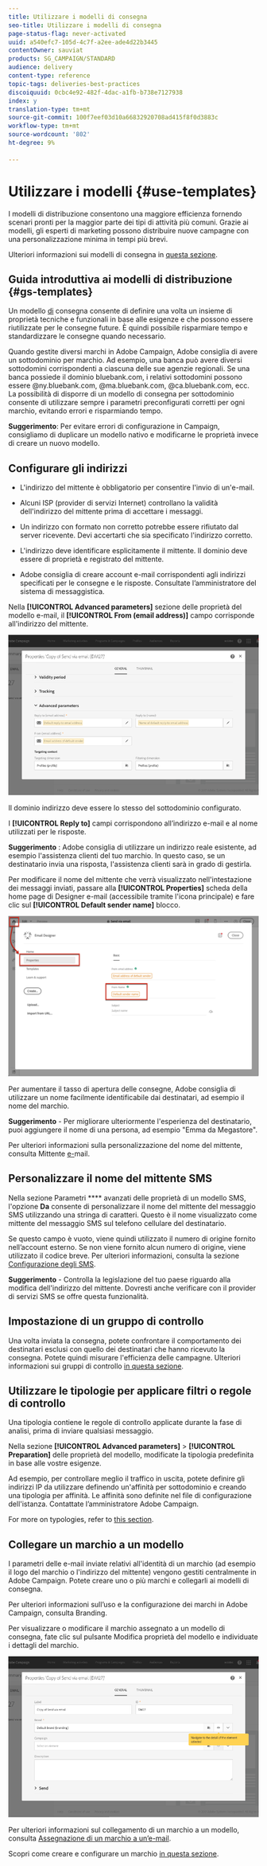 ```yaml
---
title: Utilizzare i modelli di consegna
seo-title: Utilizzare i modelli di consegna
page-status-flag: never-activated
uuid: a540efc7-105d-4c7f-a2ee-ade4d22b3445
contentOwner: sauviat
products: SG_CAMPAIGN/STANDARD
audience: delivery
content-type: reference
topic-tags: deliveries-best-practices
discoiquuid: 0cbc4e92-482f-4dac-a1fb-b738e7127938
index: y
translation-type: tm+mt
source-git-commit: 100f7eef03d10a66832920708ad415f8f0d3883c
workflow-type: tm+mt
source-wordcount: '802'
ht-degree: 9%

---
```



# Utilizzare i modelli {#use-templates}

I modelli di distribuzione consentono una maggiore efficienza fornendo scenari pronti per la maggior parte dei tipi di attività più comuni. Grazie ai modelli, gli esperti di marketing possono distribuire nuove campagne con una personalizzazione minima in tempi più brevi.

Ulteriori informazioni sui modelli di consegna in [questa sezione](../../start/using/marketing-activity-templates.md).

## Guida introduttiva ai modelli di distribuzione {#gs-templates}

Un modello [di](../../start/using/marketing-activity-templates.md#creating-a-new-template) consegna consente di definire una volta un insieme di proprietà tecniche e funzionali in base alle esigenze e che possono essere riutilizzate per le consegne future. È quindi possibile risparmiare tempo e standardizzare le consegne quando necessario.

Quando gestite diversi marchi in  Adobe Campaign,  Adobe consiglia di avere un sottodominio per marchio. Ad esempio, una banca può avere diversi sottodomini corrispondenti a ciascuna delle sue agenzie regionali. Se una banca possiede il dominio bluebank.com, i relativi sottodomini possono essere @ny.bluebank.com, @ma.bluebank.com, @ca.bluebank.com, ecc. La possibilità di disporre di un modello di consegna per sottodominio consente di utilizzare sempre i parametri preconfigurati corretti per ogni marchio, evitando errori e risparmiando tempo.

**Suggerimento**:  Per evitare errori di configurazione in Campaign, consigliamo di duplicare un modello nativo e modificarne le proprietà invece di creare un nuovo modello.

## Configurare gli indirizzi

* L&#39;indirizzo del mittente è obbligatorio per consentire l&#39;invio di un&#39;e-mail.

* Alcuni ISP (provider di servizi Internet) controllano la validità dell&#39;indirizzo del mittente prima di accettare i messaggi.

* Un indirizzo con formato non corretto potrebbe essere rifiutato dal server ricevente. Devi accertarti che sia specificato l&#39;indirizzo corretto.

* L&#39;indirizzo deve identificare esplicitamente il mittente. Il dominio deve essere di proprietà e registrato del mittente.

*  Adobe consiglia di creare account e-mail corrispondenti agli indirizzi specificati per le consegne e le risposte. Consultate l’amministratore del sistema di messaggistica.

Nella **[!UICONTROL Advanced parameters]** sezione delle proprietà del modello e-mail, il **[!UICONTROL From (email address)]** campo corrisponde all&#39;indirizzo del mittente.

![](assets/template-parameters.png)

Il dominio indirizzo deve essere lo stesso del sottodominio configurato.

I **[!UICONTROL Reply to]** campi corrispondono all’indirizzo e-mail e al nome utilizzati per le risposte.

**Suggerimento** :  Adobe consiglia di utilizzare un indirizzo reale esistente, ad esempio l&#39;assistenza clienti del tuo marchio. In questo caso, se un destinatario invia una risposta, l&#39;assistenza clienti sarà in grado di gestirla.

Per modificare il nome del mittente che verrà visualizzato nell&#39;intestazione dei messaggi inviati, passare alla **[!UICONTROL Properties]** scheda della home page di Designer e-mail (accessibile tramite l&#39;icona principale) e fare clic sul **[!UICONTROL Default sender name]** blocco.

![](assets/template-content.png)

Per aumentare il tasso di apertura delle consegne,  Adobe consiglia di utilizzare un nome facilmente identificabile dai destinatari, ad esempio il nome del marchio.

**Suggerimento** - Per migliorare ulteriormente l&#39;esperienza del destinatario, puoi aggiungere il nome di una persona, ad esempio &quot;Emma da Megastore&quot;.

Per ulteriori informazioni sulla personalizzazione del nome del mittente, consulta Mittente [e-](../../designing/using/subject-line.md#email-sender)mail.

## Personalizzare il nome del mittente SMS

Nella sezione Parametri **** avanzati delle proprietà di un modello SMS, l&#39;opzione **Da** consente di personalizzare il nome del mittente del messaggio SMS utilizzando una stringa di caratteri. Questo è il nome visualizzato come mittente del messaggio SMS sul telefono cellulare del destinatario.

Se questo campo è vuoto, viene quindi utilizzato il numero di origine fornito nell’account esterno. Se non viene fornito alcun numero di origine, viene utilizzato il codice breve. Per ulteriori informazioni, consulta la sezione [Configurazione degli SMS](../../administration/using/configuring-sms-channel.md).

**Suggerimento** - Controlla la legislazione del tuo paese riguardo alla modifica dell&#39;indirizzo del mittente. Dovresti anche verificare con il provider di servizi SMS se offre questa funzionalità.

## Impostazione di un gruppo di controllo

Una volta inviata la consegna, potete confrontare il comportamento dei destinatari esclusi con quello dei destinatari che hanno ricevuto la consegna. Potete quindi misurare l&#39;efficienza delle campagne. Ulteriori informazioni sui gruppi di controllo [in questa sezione](../../sending/using/control-group.md).

## Utilizzare le tipologie per applicare filtri o regole di controllo

Una tipologia contiene le regole di controllo applicate durante la fase di analisi, prima di inviare qualsiasi messaggio.

Nella sezione **[!UICONTROL Advanced parameters]** > **[!UICONTROL Preparation]** delle proprietà del modello, modificate la tipologia predefinita in base alle vostre esigenze.

Ad esempio, per controllare meglio il traffico in uscita, potete definire gli indirizzi IP da utilizzare definendo un&#39;affinità per sottodominio e creando una tipologia per affinità. Le affinità sono definite nel file di configurazione dell&#39;istanza. Contattate l’amministratore  Adobe Campaign.

For more on typologies, refer to [this section](../../sending/using/managing-typologies.md).

## Collegare un marchio a un modello

I parametri delle e-mail inviate relativi all&#39;identità di un marchio (ad esempio il logo del marchio o l&#39;indirizzo del mittente) vengono gestiti centralmente in  Adobe Campaign. Potete creare uno o più marchi e collegarli ai modelli di consegna.

Per ulteriori informazioni sull’uso e la configurazione dei marchi in  Adobe Campaign, consulta Branding.

Per visualizzare o modificare il marchio assegnato a un modello di consegna, fate clic sul pulsante Modifica proprietà del modello e individuate i dettagli del marchio.

![](assets/template-brand.png)

Per ulteriori informazioni sul collegamento di un marchio a un modello, consulta [Assegnazione di un marchio a un’e-mail](../../administration/using/branding.md#assigning-a-brand-to-an-email).

Scopri come creare e configurare un marchio [in questa sezione](../../administration/using/branding.md#creating-a-brand).
